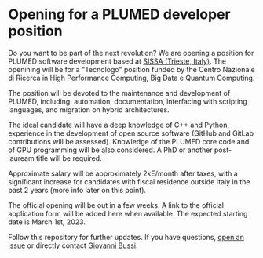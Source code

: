# Opening for a PLUMED developer position

Do you want to be part of the next revolution? We are opening a position for PLUMED software development based at [SISSA (Trieste, Italy)](https://www.sissa.it). The openining will be for a "Tecnologo" position funded by the Centro Nazionale di Ricerca in High Performance Computing, Big Data e Quantum Computing.

The position will be devoted to the maintenance and development of PLUMED, including: automation, documentation, interfacing with scripting languages, and migration on hybrid architectures.

The ideal candidate will have a deep knowledge of C++ and Python, experience in the development of open source software (GitHub and GitLab contributions will be assessed). Knowledge of the PLUMED core code and of GPU programming will be also considered. A PhD or another post-lauream title will be required.

Approximate salary will be approximately 2kE/month after taxes, with a significant increase for candidates with fiscal residence outside Italy in the past 2 years (more info later on this point).

The official opening will be out in a few weeks. A link to the official application form will be added here when available. The expected starting date is March 1st, 2023.

Follow this repository for further updates. If you have questions, [open an issue](https://github.com/plumed/opening-2023/issues) or directly contact [Giovanni Bussi](mailto:bussi@sissa.it).

